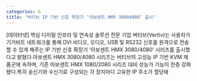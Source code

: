 ```yaml
---
categories: b
title: "버티브 IP 기반 신호 확장기 ‘아보센트 HMX 30804080’ 출시"
---
```

[데이터넷] 핵심 디지털 인프라 및 연속성 솔루션 전문 기업 버티브(Vertiv)는 사용자가 기가비트 네트워크를 통해 DVI 비디오, 오디오, USB 및 RS232 신호를 원격으로 전송할 수 있게 해주는 IP 기반 신호 확장기 ‘아보센트 HMX 3080/4080’ 시리즈를 출시했다고 밝혔다.아보센트 HMX 3080/4080 시리즈는 버티브의 고성능 IP 기반 KVM 제품군에 속하며, 기존 아보센트 HMX 1080/2080 시리즈 대비 성능가 기능이 한층 강화됐다.특히 송신기와 수신기로 구성되는 각 장치마다 고유한 IP 주소가 할당돼